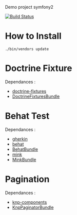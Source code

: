 Demo project symfony2

[![Build Status](https://secure.travis-ci.org/ruian/DemoProject.png)](http://travis-ci.org/ruian/DemoProject)

How to Install
==============

``` ./bin/vendors update ```

Doctrine Fixture
================

Dependances :

 * [doctrine-fixtures](http://github.com/doctrine/data-fixtures)
 * [DoctrineFixturesBundle](http://github.com/doctrine/DoctrineFixturesBundle)


Behat Test
==========

Dependances :
 
 * [gherkin](http://github.com/Behat/Gherkin)
 * [behat](http://github.com/Behat/Behat)
 * [BehatBundle](http://github.com/Behat/BehatBundle)
 * [mink](http://github.com/Behat/Mink)
 * [MinkBundle](http://github.com/Behat/MinkBundle)


Pagination
==========

Dependances : 
 
 * [knp-components](http://github.com/KnpLabs/knp-components)
 * [KnpPaginatorBundle](http://github.com/KnpLabs/KnpPaginatorBundle)
